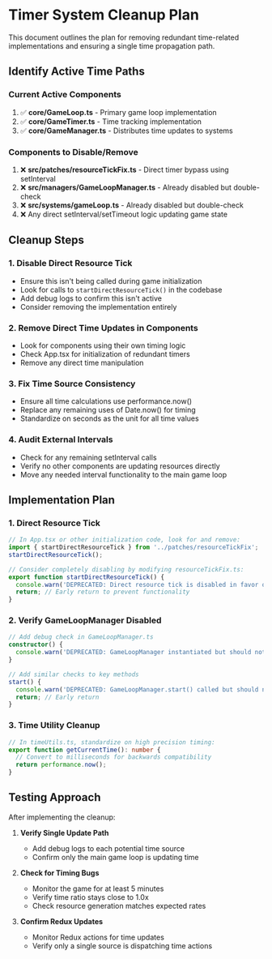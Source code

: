 # Timer System Cleanup Plan

This document outlines the plan for removing redundant time-related implementations and ensuring a single time propagation path.

## Identify Active Time Paths

### Current Active Components
1. ✅ **core/GameLoop.ts** - Primary game loop implementation
2. ✅ **core/GameTimer.ts** - Time tracking implementation
3. ✅ **core/GameManager.ts** - Distributes time updates to systems

### Components to Disable/Remove
1. ❌ **src/patches/resourceTickFix.ts** - Direct timer bypass using setInterval
2. ❌ **src/managers/GameLoopManager.ts** - Already disabled but double-check
3. ❌ **src/systems/gameLoop.ts** - Already disabled but double-check
4. ❌ Any direct setInterval/setTimeout logic updating game state

## Cleanup Steps

### 1. Disable Direct Resource Tick
- Ensure this isn't being called during game initialization
- Look for calls to `startDirectResourceTick()` in the codebase
- Add debug logs to confirm this isn't active
- Consider removing the implementation entirely

### 2. Remove Direct Time Updates in Components
- Look for components using their own timing logic
- Check App.tsx for initialization of redundant timers
- Remove any direct time manipulation

### 3. Fix Time Source Consistency
- Ensure all time calculations use performance.now()
- Replace any remaining uses of Date.now() for timing
- Standardize on seconds as the unit for all time values

### 4. Audit External Intervals
- Check for any remaining setInterval calls
- Verify no other components are updating resources directly
- Move any needed interval functionality to the main game loop

## Implementation Plan

### 1. Direct Resource Tick
```typescript
// In App.tsx or other initialization code, look for and remove:
import { startDirectResourceTick } from '../patches/resourceTickFix';
startDirectResourceTick();

// Consider completely disabling by modifying resourceTickFix.ts:
export function startDirectResourceTick() {
  console.warn('DEPRECATED: Direct resource tick is disabled in favor of GameLoop');
  return; // Early return to prevent functionality
}
```

### 2. Verify GameLoopManager Disabled
```typescript
// Add debug check in GameLoopManager.ts
constructor() {
  console.warn('DEPRECATED: GameLoopManager instantiated but should not be used');
}

// Add similar checks to key methods
start() {
  console.warn('DEPRECATED: GameLoopManager.start() called but should not be used');
  return; // Early return
}
```

### 3. Time Utility Cleanup
```typescript
// In timeUtils.ts, standardize on high precision timing:
export function getCurrentTime(): number {
  // Convert to milliseconds for backwards compatibility
  return performance.now();
}
```

## Testing Approach

After implementing the cleanup:

1. **Verify Single Update Path**
   - Add debug logs to each potential time source
   - Confirm only the main game loop is updating time

2. **Check for Timing Bugs**
   - Monitor the game for at least 5 minutes
   - Verify time ratio stays close to 1.0x
   - Check resource generation matches expected rates

3. **Confirm Redux Updates**
   - Monitor Redux actions for time updates
   - Verify only a single source is dispatching time actions